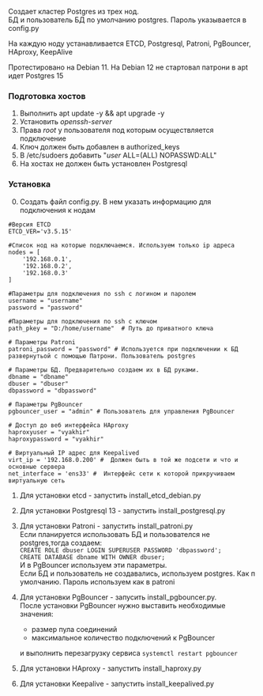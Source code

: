 Создает кластер Postgres из трех нод.  
БД и пользователь БД по умолчанию postgres. Пароль указывается в config.py  

На каждую ноду устанавливается ETCD, Postgresql, Patroni, PgBouncer, HAproxy, KeepAlive

Протестировано на Debian 11. На Debian 12 не стартовал патрони в apt идет Postgres 15

### Подготовка хостов ###  
1. Выполнить apt update -y && apt upgrade -y
2. Установить *openssh-server*  
3. Права *root* у пользователя под которым осуществляется подключение  
4. Ключ должен быть добавлен в authorized_keys
5. В /etc/sudoers добавить "*user* ALL=(ALL) NOPASSWD:ALL"
6. На хостах не должен быть установлен Postgresql

### Установка ###
0. Создать файл config.py. В нем указать информацию для подключения к нодам  
```
#Версия ETCD  
ETCD_VER='v3.5.15'

#Список нод на которые подключаемся. Используем только ip адреса  
nodes = [
    '192.168.0.1',
    '192.168.0.2',
    '192.168.0.3'
]

#Параметры для подключения по ssh с логином и паролем  
username = "username"  
password = "password"

#Параметры для подключения по ssh с ключом  
path_pkey = "D:/home/username"  # Путь до приватного ключа

# Параметры Patroni
patroni_password = "password" # Используется при подключении к БД развернутьой с помощью Патрони. Пользователь postgres

# Параметры БД. Предварительно создаем их в БД руками. 
dbname = "dbname"
dbuser = "dbuser"
dbpassword = "dbpassword"

# Параметры PgBouncer
pgbouncer_user = "admin" # Пользователь для управления PgBouncer

# Доступ до веб интерфейса HAproxy
haproxyuser = "vyakhir"
haproxypassword = "vyakhir"

# Виртуальный IP адрес для Keepalived
virt_ip = '192.168.0.200' #  Должен быть в той же подсети и что и основные сервера
net_interface = 'ens33' #  Интерфейс сети к которой прикручиваем виртуальную сеть
```
1. Для установки etcd - запустить install_etcd_debian.py
2. Для установки Postgresql 13 - запустить install_postgresql.py
3. Для установки Patroni - запустить install_patroni.py  
  Если планируется использовать БД и пользователся не postgres,тогда создаем:  
  `CREATE ROLE dbuser LOGIN SUPERUSER PASSWORD 'dbpassword';`  
  `CREATE DATABASE dbname WITH OWNER dbuser;`  
  И в PgBouncer используем эти параметры.  
  Если БД и пользователь не создавались, используем postgres. Как п умолчанию. Пароль используем как в patroni
4. Для установки PgBouncer - запусить install_pgbouncer.py.  
  После установки PgBouncer нужно выставить необходимые значения: 
    - размер пула соединений
    - максимальное количество подключений к PgBouncer

    и выполнить перезагрузку сервиса `systemctl restart pgbouncer`
5. Для установки HAproxy - запустить install_haproxy.py
6. Для установки Keepalive - запустить install_keepalived.py